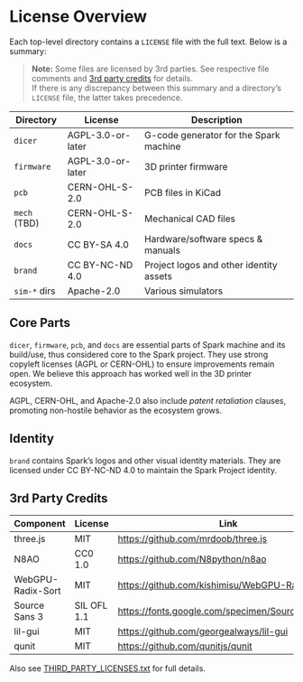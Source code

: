 # License Overview

Each top-level directory contains a `LICENSE` file with the full text. Below is a summary:

> **Note:** Some files are licensed by 3rd parties. See respective file comments and [3rd party credits](#3rd-party-credits) for details.  
> If there is any discrepancy between this summary and a directory’s `LICENSE` file, the latter takes precedence.

| Directory     | License               | Description                                          |
|---------------|-----------------------|------------------------------------------------------|
| `dicer`       | AGPL-3.0-or-later     | G-code generator for the Spark machine               |
| `firmware`    | AGPL-3.0-or-later     | 3D printer firmware                                  |
| `pcb`         | CERN-OHL-S-2.0        | PCB files in KiCad                                   |
| `mech` (TBD)  | CERN-OHL-S-2.0        | Mechanical CAD files                                 |
| `docs`        | CC BY-SA 4.0          | Hardware/software specs & manuals                    |
| `brand`       | CC BY-NC-ND 4.0       | Project logos and other identity assets              |
| `sim-*` dirs  | Apache-2.0            | Various simulators                                   |

## Core Parts
`dicer`, `firmware`, `pcb`, and `docs` are essential parts of Spark machine and its build/use,
thus considered core to the Spark project.
They use strong copyleft licenses (AGPL or CERN-OHL) to ensure improvements remain open.
We believe this approach has worked well in the 3D printer ecosystem.

AGPL, CERN-OHL, and Apache-2.0 also include *patent retaliation* clauses, promoting non-hostile behavior as the ecosystem grows.

## Identity
`brand` contains Spark’s logos and other visual identity materials. They are licensed under CC BY-NC-ND 4.0 to maintain the Spark Project identity.

## 3rd Party Credits
| Component           | License          | Link                                                    |
|---------------------|------------------|---------------------------------------------------------|
| three.js            | MIT              | <https://github.com/mrdoob/three.js>                    |
| N8AO                | CC0 1.0          | <https://github.com/N8python/n8ao>                      |
| WebGPU-Radix-Sort   | MIT              | <https://github.com/kishimisu/WebGPU-Radix-Sort>        |
| Source Sans 3       | SIL OFL 1.1      | <https://fonts.google.com/specimen/Source+Sans+3>       |
| lil-gui             | MIT              | <https://github.com/georgealways/lil-gui>               |
| qunit               | MIT              | <https://github.com/qunitjs/qunit>                      |

Also see [THIRD_PARTY_LICENSES.txt](THIRD_PARTY_LICENSES.txt) for full details.
